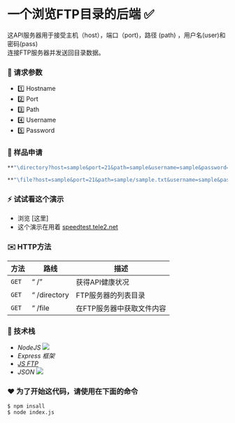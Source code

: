 # 一个浏览FTP目录的后端 :white_check_mark:

这API服务器用于接受主机（host），端口（port)，路径 (path) ，用户名(user)和密码(pass) <br/>
连接FTP服务器并发送回目录数据。

### :postbox: 请求参数
 - :one: Hostname
 - :two: Port
 - :three: Path
 - :four: Username
 - :five: Password

### :email: 样品申请
```sh
**"\directory?host=sample&port=21&path=sample&username=sample&password=sample"**
```

```sh
**"\file?host=sample&port=21&path=sample/sample.txt&username=sample&password=sample"**
```

### :zap: 试试看这个演示

 - 浏览 [这里]
 - 这个演示在用着 [speedtest.tele2.net]

 [speedtest.tele2.net]: ftp://speedtest.tele2.net
 [this demo]: https://ftpseer.herokuapp.com/ftpseer/directory?host=speedtest.tele2.net&path=.

### :envelope: HTTP方法

|方法     | 路线  | 描述 |
| ------ | ----- | ---- |
| `GET` | “ /” |获得API健康状况|
| `GET` | “ /directory | FTP服务器的列表目录
| `GET` | “ /file |在FTP服务器中获取文件内容

### :book: 技术栈

 * *NodeJS*  <img src =“https://d2eip9sf3oo6c2.cloudfront.net/tags/images/000/000/256/full/nodejslogo.png” width =“25” />
 * *Express 框架*
 * *[JS FTP]*
 * *JSON* <img src =“https://upload.wikimedia.org/wikipedia/commons/thumb/c/c9/JSON_vector_logo.svg/1200px-JSON_vector_logo.svg.png” width =“25” />

[JS FTP]: https://www.npmjs.com/package/jsftp

### :heart: 为了开始这代码，请使用在下面的命令


```
$ npm insall
$ node index.js
```
